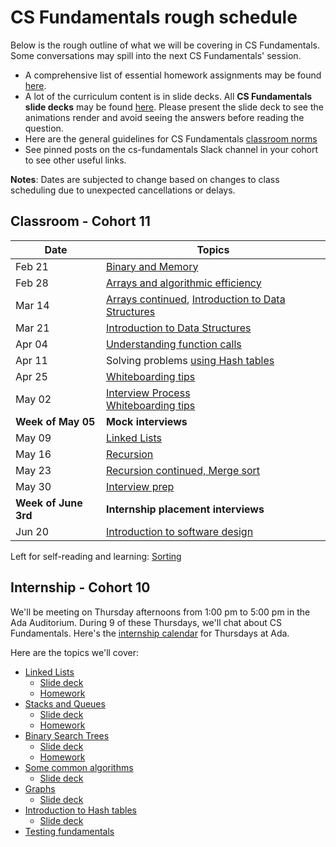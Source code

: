 # CS Fundamentals rough schedule
Below is the rough outline of what we will be covering in CS Fundamentals. Some conversations may spill into the next CS Fundamentals' session.
- A comprehensive list of essential homework assignments may be found [here](https://github.com/Ada-Developers-Academy/textbook-curriculum/blob/master/04-cs-fundamentals/homeworks.md).
- A lot of the curriculum content is in slide decks. All <b>CS Fundamentals slide decks</b> may be found [here](https://drive.google.com/folderview?id=0B__DV26QHsH4RXM5ZXlneHlCWnc). Please present the slide deck to see the animations render and avoid seeing the answers before reading the question.
- Here are the general guidelines for CS Fundamentals [classroom norms](https://docs.google.com/document/d/1R2_L8pl0CjLGATvJLdDbw-6RE7cC_NB4Ak_GrvpVc2o/edit?usp=sharing
)
- See pinned posts on the cs-fundamentals Slack channel in your cohort to see other useful links.

<b>Notes</b>: Dates are subjected to change based on changes to class scheduling due to unexpected cancellations or delays.

## Classroom - Cohort 11
Date    | Topics
--------|----------------
Feb 21  | [Binary and Memory](https://github.com/Ada-Developers-Academy/textbook-curriculum/blob/master/04-cs-fundamentals/classroom/Binary.md)
Feb 28  | [Arrays and algorithmic efficiency](https://github.com/Ada-Developers-Academy/textbook-curriculum/blob/master/04-cs-fundamentals/classroom/Arrays.md)
Mar 14  | [Arrays continued](https://github.com/Ada-Developers-Academy/textbook-curriculum/blob/master/04-cs-fundamentals/classroom/Arrays.md), [Introduction to Data Structures](https://github.com/Ada-Developers-Academy/textbook-curriculum/blob/master/04-cs-fundamentals/classroom/Introduction%20to%20Data%20Structures.md)
Mar 21  | [Introduction to Data Structures](https://github.com/Ada-Developers-Academy/textbook-curriculum/blob/master/04-cs-fundamentals/classroom/Introduction%20to%20Data%20Structures.md)
Apr 04  | [Understanding function calls](https://github.com/Ada-Developers-Academy/textbook-curriculum/blob/master/04-cs-fundamentals/classroom/Understanding%20function%20calls.md)
Apr 11  |  Solving problems [using Hash tables](https://github.com/Ada-Developers-Academy/textbook-curriculum/blob/master/04-cs-fundamentals/classroom/Using%20Hash%20Tables.md)
Apr 25  | [Whiteboarding tips](https://github.com/Ada-Developers-Academy/textbook-curriculum/blob/master/04-cs-fundamentals/classroom/Whiteboarding-Tips.md)
May 02  | [Interview Process](classroom/Interview-prorocess.md) <br />[Whiteboarding tips](https://github.com/Ada-Developers-Academy/textbook-curriculum/blob/master/04-cs-fundamentals/classroom/Whiteboarding-Tips.md)
**Week of May 05** | **Mock interviews**
May 09  | [Linked Lists](https://github.com/Ada-Developers-Academy/textbook-curriculum/blob/master/04-cs-fundamentals/classroom/Introduction%20to%20Linked%20Lists.md)
May 16 | [Recursion](https://github.com/Ada-Developers-Academy/textbook-curriculum/blob/master/04-cs-fundamentals/classroom/Introduction%20to%20Recursion.md)
May 23 | [Recursion continued, Merge sort](https://github.com/Ada-Developers-Academy/textbook-curriculum/blob/master/04-cs-fundamentals/classroom/Introduction%20to%20Recursion.md)
May 30  | [Interview prep](https://github.com/Ada-Developers-Academy/textbook-curriculum/blob/master/04-cs-fundamentals/classroom/Whiteboarding-Tips.md)
**Week of June 3rd** | **Internship placement interviews**
Jun 20 | [Introduction to software design](https://github.com/Ada-Developers-Academy/textbook-curriculum/blob/master/04-cs-fundamentals/classroom/Software%20Design.md)

Left for self-reading and learning: [Sorting](https://github.com/Ada-Developers-Academy/textbook-curriculum/blob/master/04-cs-fundamentals/classroom/Sorting.md)

## Internship - Cohort 10
We'll be meeting on Thursday afternoons from 1:00 pm to 5:00 pm in the Ada Auditorium. During 9 of these Thursdays, we'll chat about CS Fundamentals. Here's the  [internship calendar](https://github.com/Ada-Developers-Academy/daily-curriculum/blob/master/cohort_schedules/C10_internship.md) for Thursdays at Ada.

Here are the topics we'll cover:
- [Linked Lists](https://github.com/Ada-Developers-Academy/textbook-curriculum/blob/master/04-cs-fundamentals/internship/Linked%20Lists.md) 
  - [Slide deck](https://drive.google.com/open?id=0B__DV26QHsH4bFczWXBXdGtHYkE) 
  - [Homework](https://github.com/Ada-Developers-Academy/textbook-curriculum/blob/master/04-cs-fundamentals/homeworks.md#linked-lists)
- [Stacks and Queues](https://github.com/Ada-Developers-Academy/textbook-curriculum/blob/master/04-cs-fundamentals/internship/stacks_and_queues/readme.md)
  - [Slide deck](https://drive.google.com/open?id=0B__DV26QHsH4c1NTSmNaT1JoR28)
  - [Homework](https://github.com/Ada-Developers-Academy/textbook-curriculum/blob/master/04-cs-fundamentals/homeworks.md#stacks-and-queues)
- [Binary Search Trees](https://github.com/Ada-Developers-Academy/textbook-curriculum/blob/master/04-cs-fundamentals/internship/Binary%20Search%20Trees.md)
  - [Slide deck](https://drive.google.com/open?id=0B__DV26QHsH4SXFxN2JpS3RGRkE)
  - [Homework](https://github.com/Ada-Developers-Academy/textbook-curriculum/blob/master/04-cs-fundamentals/homeworks.md#binary-search-trees)
- [Some common algorithms](https://github.com/Ada-Developers-Academy/textbook-curriculum/blob/master/04-cs-fundamentals/internship/Introduction%20to%20Algorithms.md)
  - [Slide deck](https://drive.google.com/open?id=0B__DV26QHsH4LXVGZV84eEJjTDQ)
- [Graphs](https://github.com/Ada-Developers-Academy/textbook-curriculum/blob/master/04-cs-fundamentals/internship/Introduction%20to%20Algorithms.md)
  - [Slide deck](https://drive.google.com/open?id=1RXNXuQjH8I76OcJaua5TTUMlbJ9l5kcX)
- [Introduction to Hash tables](https://github.com/Ada-Developers-Academy/textbook-curriculum/blob/master/04-cs-fundamentals/internship/Hash%20Tables.md)
  - [Slide deck](https://drive.google.com/open?id=0B__DV26QHsH4UkpqNVdoQkpudE0)
- [Testing fundamentals](https://github.com/Ada-Developers-Academy/textbook-curriculum/blob/master/04-cs-fundamentals/internship/Testing%20Fundamentals.md)
